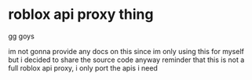 # roblox api proxy thing
gg goys

im not gonna provide any docs on this since im only using this for myself but i decided to share the source code anyway
reminder that this is not a full roblox api proxy, i only port the apis i need